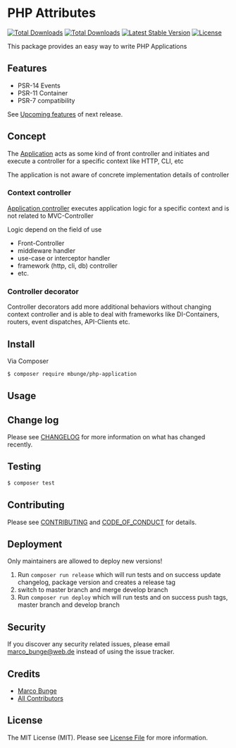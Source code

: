 # PHP Attributes

<a href="https://packagist.org/packages/mbunge/php-application"><img src="https://img.shields.io/packagist/php-v/mbunge/php-application" alt="Total Downloads"></a>
<a href="https://packagist.org/packages/mbunge/php-application"><img src="https://img.shields.io/packagist/dt/mbunge/php-application" alt="Total Downloads"></a>
<a href="https://packagist.org/packages/mbunge/php-application"><img src="https://img.shields.io/packagist/v/mbunge/php-application" alt="Latest Stable Version"></a>
<a href="https://packagist.org/packages/mbunge/php-application"><img src="https://img.shields.io/packagist/l/mbunge/php-application" alt="License"></a>

This package provides an easy way to write PHP Applications
## Features

- PSR-14 Events
- PSR-11 Container
- PSR-7 compatibility

See [Upcoming features](https://github.com/mbunge/php-application/issues?q=is%3Aissue+is%3Aopen+label%3A%22upcoming+feature%22) of next release.

## Concept

The [Application](./src/Application.php) acts as some kind of front controller and
initiates and execute a controller for a specific context like HTTP, CLI, etc

The application is not aware of concrete implementation details of controller

### Context controller

[Application controller](./src/ApplicationController.php) executes application logic for a specific context 
and is not related to MVC-Controller

Logic depend on the field of use

- Front-Controller
- middleware handler
- use-case or interceptor handler
- framework (http, cli, db) controller
- etc.

### Controller decorator

Controller decorators add more additional behaviors without changing context controller and is able to deal with 
frameworks like DI-Containers, routers, event dispatches, API-Clients etc. 

## Install

Via Composer

``` bash
$ composer require mbunge/php-application
```

## Usage

## Change log

Please see [CHANGELOG](CHANGELOG.md) for more information on what has changed recently.

## Testing

``` bash
$ composer test
```

## Contributing

Please see [CONTRIBUTING](CONTRIBUTING.md) and [CODE_OF_CONDUCT](CODE_OF_CONDUCT.md) for details.

## Deployment

Only maintainers are allowed to deploy new versions!

1. Run `composer run release` which will run tests and on success update changelog, package version and creates a release tag
2. switch to master branch and merge develop branch
3. Run `composer run deploy` which will run tests and on success push tags, master branch and develop branch

## Security

If you discover any security related issues, please email marco_bunge@web.de instead of using the issue tracker.

## Credits

- [Marco Bunge][link-author]
- [All Contributors][link-contributors]

## License

The MIT License (MIT). Please see [License File](LICENSE.md) for more information.

[link-author]: https://github.com/mbunge
[link-contributors]: ../../contributors
